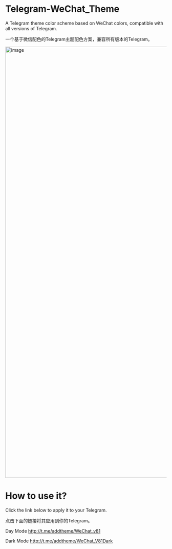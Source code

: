 # Telegram-WeChat_Theme

A Telegram theme color scheme based on WeChat colors, compatible with all versions of Telegram.

一个基于微信配色的Telegram主题配色方案，兼容所有版本的Telegram。

<img width="1944" height="1346" alt="image" src="https://github.com/user-attachments/assets/8e98b5be-8bcd-421c-8777-ddd9e103c710" />




# How to use it? 

Click the link below to apply it to your Telegram.

点击下面的链接将其应用到你的Telegram。


Day Mode       http://t.me/addtheme/WeChat_v81

Dark Mode      http://t.me/addtheme/WeChat_V81Dark
